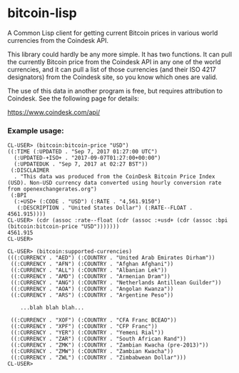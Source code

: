 # bitcoin-lisp
A Common Lisp client for getting current Bitcoin prices in various
world currencies from the Coindesk API.

This library could hardly be any more simple. It has two functions. It
can pull the currently Bitcoin price from the Coindesk API in any one
of the world currencies, and it can pull a list of those currencies
(and their ISO 4217 designators) from the Coindesk site, so you know
which ones are valid.

The use of this data  in another program is free, but requires
attribution to Coindesk. See the following page for details:

https://www.coindesk.com/api/

### Example usage:

````
CL-USER> (bitcoin:bitcoin-price "USD")
((:TIME (:UPDATED . "Sep 7, 2017 01:27:00 UTC")
  (:UPDATED-+ISO+ . "2017-09-07T01:27:00+00:00")
  (:UPDATEDUK . "Sep 7, 2017 at 02:27 BST"))
 (:DISCLAIMER
  . "This data was produced from the CoinDesk Bitcoin Price Index (USD). Non-USD currency data converted using hourly conversion rate from openexchangerates.org")
 (:BPI
  (:+USD+ (:CODE . "USD") (:RATE . "4,561.9150")
   (:DESCRIPTION . "United States Dollar") (:RATE--FLOAT . 4561.915))))
CL-USER> (cdr (assoc :rate--float (cdr (assoc :+usd+ (cdr (assoc :bpi (bitcoin:bitcoin-price "USD")))))))
4561.915
CL-USER> 
````

````
CL-USER> (bitcoin:supported-currencies)
(((:CURRENCY . "AED") (:COUNTRY . "United Arab Emirates Dirham"))
 ((:CURRENCY . "AFN") (:COUNTRY . "Afghan Afghani"))
 ((:CURRENCY . "ALL") (:COUNTRY . "Albanian Lek"))
 ((:CURRENCY . "AMD") (:COUNTRY . "Armenian Dram"))
 ((:CURRENCY . "ANG") (:COUNTRY . "Netherlands Antillean Guilder"))
 ((:CURRENCY . "AOA") (:COUNTRY . "Angolan Kwanza"))
 ((:CURRENCY . "ARS") (:COUNTRY . "Argentine Peso"))

	...blah blah blah...

 ((:CURRENCY . "XOF") (:COUNTRY . "CFA Franc BCEAO"))
 ((:CURRENCY . "XPF") (:COUNTRY . "CFP Franc"))
 ((:CURRENCY . "YER") (:COUNTRY . "Yemeni Rial"))
 ((:CURRENCY . "ZAR") (:COUNTRY . "South African Rand"))
 ((:CURRENCY . "ZMK") (:COUNTRY . "Zambian Kwacha (pre-2013)"))
 ((:CURRENCY . "ZMW") (:COUNTRY . "Zambian Kwacha"))
 ((:CURRENCY . "ZWL") (:COUNTRY . "Zimbabwean Dollar")))
CL-USER>
````
